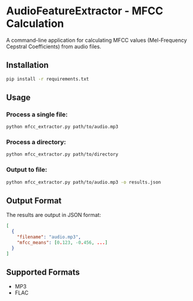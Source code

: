 # AudioFeatureExtractor - MFCC Calculation

A command-line application for calculating MFCC values (Mel-Frequency Cepstral Coefficients) from audio files.

## Installation

```bash
pip install -r requirements.txt
```

## Usage

### Process a single file:
```bash
python mfcc_extractor.py path/to/audio.mp3
```

### Process a directory:
```bash
python mfcc_extractor.py path/to/directory
```

### Output to file:
```bash
python mfcc_extractor.py path/to/audio.mp3 -o results.json
```

## Output Format

The results are output in JSON format:
```json
[
  {
    "filename": "audio.mp3",
    "mfcc_means": [0.123, -0.456, ...]
  }
]
```

## Supported Formats
- MP3
- FLAC 